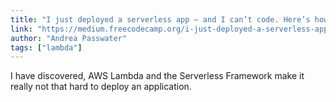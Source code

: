 ```yaml
---
title: "I just deployed a serverless app — and I can’t code. Here’s how I did it."
link: "https://medium.freecodecamp.org/i-just-deployed-a-serverless-app-and-i-cant-code-here-s-how-i-did-it-94983d7b43bd"
author: "Andrea Passwater"
tags: ["lambda"]
---
```


I have discovered, AWS Lambda and the Serverless Framework make it really not that hard to deploy an application.
